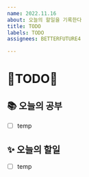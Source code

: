 ```yaml
---
name: 2022.11.16
about: 오늘의 할일을 기록한다
title: TODO
labels: TODO
assignees: BETTERFUTURE4

---
```


# 🚀TODO🚀

## 📚 오늘의 공부
- [ ] temp

## ✨ 오늘의 할일
- [ ] temp
